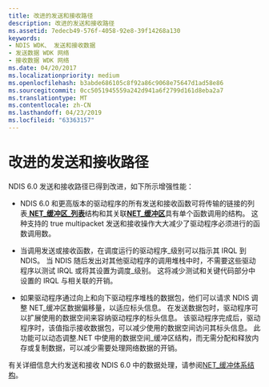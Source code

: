 ```yaml
---
title: 改进的发送和接收路径
description: 改进的发送和接收路径
ms.assetid: 7edecb49-576f-4058-92e8-39f14268a130
keywords:
- NDIS WDK、 发送和接收数据
- 发送数据 WDK 网络
- 接收数据 WDK 网络
ms.date: 04/20/2017
ms.localizationpriority: medium
ms.openlocfilehash: b3abde686105c8f92a86c9068e75647d1ad58e86
ms.sourcegitcommit: 0cc5051945559a242d941a6f2799d161d8eba2a7
ms.translationtype: MT
ms.contentlocale: zh-CN
ms.lasthandoff: 04/23/2019
ms.locfileid: "63363157"
---
```

# <a name="improved-send-and-receive-paths"></a>改进的发送和接收路径





NDIS 6.0 发送和接收路径已得到改进，如下所示增强性能：

-   NDIS 6.0 和更高版本的驱动程序的所有发送和接收函数可将传输的链接的列表[ **NET\_缓冲区\_列表**](https://msdn.microsoft.com/library/windows/hardware/ff568388)结构和其关联[**NET\_缓冲区**](https://msdn.microsoft.com/library/windows/hardware/ff568376)具有单个函数调用的结构。 这种支持的 true multipacket 发送和接收操作大大减少了驱动程序必须进行的函数调用数。

-   当调用发送或接收函数，在调度运行的驱动程序\_级别可以指示其 IRQL 到 NDIS。 当 NDIS 随后发出对其他驱动程序的调用堆栈中时，不需要这些驱动程序以测试 IRQL 或将其设置为调度\_级别。 这将减少测试和关键代码部分中设置的 IRQL 与相关联的开销。

-   如果驱动程序通过向上和向下驱动程序堆栈的数据包，他们可以请求 NDIS 调整 NET\_缓冲区数据偏移量，以适应标头信息。 在发送数据包时，驱动程序可以扩展使用的数据空间来容纳驱动程序的标头信息。 该驱动程序完成后，驱动程序时，该值指示接收数据包，可以减少使用的数据空间访问其标头信息。 此功能可以动态调整.NET 中使用的数据空间\_缓冲区结构，而无需分配和释放内存或复制数据，可以减少需要处理网络数据的开销。

有关详细信息大约发送和接收 NDIS 6.0 中的数据处理，请参阅[NET\_缓冲体系结构](net-buffer-architecture.md)。

 

 





